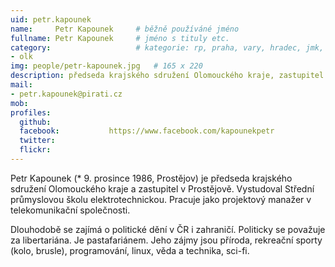 ```yaml
---
uid: petr.kapounek
name:     Petr Kapounek  	# běžně používáné jméno
fullname: Petr Kapounek  	# jméno s tituly etc.
category:                 	# kategorie: rp, praha, vary, hradec, jmk, senat
- olk
img: people/petr-kapounek.jpg   # 165 x 220
description: předseda krajského sdružení Olomouckého kraje, zastupitel v Prostějově          	# kratký popis, max 160 znaků
mail:
- petr.kapounek@pirati.cz
mob:			  
profiles:
  github:                 
  facebook: 		  https://www.facebook.com/kapounekpetr
  twitter: 		  
  flickr:     		  
---
```


Petr Kapounek (* 9. prosince 1986, Prostějov) je předseda krajského sdružení Olomouckého kraje a zastupitel v Prostějově. Vystudoval Střední průmyslovou školu elektrotechnickou. Pracuje jako projektový manažer v telekomunikační společnosti.

Dlouhodobě se zajímá o politické dění v ČR i zahraničí. Politicky se považuje za libertariána. Je pastafariánem. Jeho zájmy jsou příroda, rekreační sporty (kolo, brusle), programování, linux, věda a technika, sci-fi.
